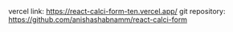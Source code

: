 vercel link: https://react-calci-form-ten.vercel.app/
git repository: https://github.com/anishashabnamm/react-calci-form
